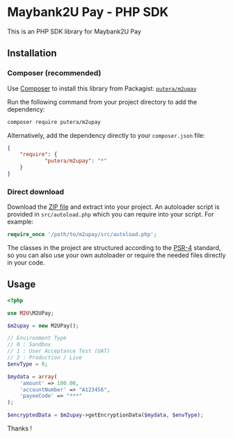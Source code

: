 # Maybank2U Pay - PHP SDK

This is an PHP SDK library for Maybank2U Pay

## Installation

### Composer (recommended)

Use [Composer](https://getcomposer.org) to install this library from Packagist:
[`putera/m2upay`](https://packagist.org/packages/putera/m2upay)

Run the following command from your project directory to add the dependency:

```sh
composer require putera/m2upay
```

Alternatively, add the dependency directly to your `composer.json` file:

```json
{
	"require": {
    		"putera/m2upay": "*"
	}
}
```

### Direct download

Download the [ZIP file](https://github.com/putera/m2upay/archive/master.zip)
and extract into your project. An autoloader script is provided in
`src/autoload.php` which you can require into your script. For example:

```php
require_once '/path/to/m2upay/src/autoload.php';
```

The classes in the project are structured according to the
[PSR-4](http://www.php-fig.org/psr/psr-4/) standard, so you can also use your
own autoloader or require the needed files directly in your code.

## Usage

```php
<?php

use M2U\M2UPay;

$m2upay = new M2UPay();

// Environment Type
// 0 : Sandbox
// 1 : User Acceptance Test (UAT)
// 2 : Production / Live
$envType = 0;

$mydata = array(
	'amount' => 100.00,
	'accountNumber' => "A123456",
  	'payeeCode' => "***"
);

$encryptedData = $m2upay->getEncryptionData($mydata, $envType);

```

Thanks !